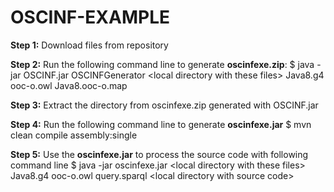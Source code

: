 # OSCINF-EXAMPLE

**Step 1:**
Download files from repository

**Step 2:**
Run the following command line to generate **oscinfexe.zip**: 
$ java -jar OSCINF.jar OSCINFGenerator \<local directory with these files\> Java8.g4 ooc-o.owl Java8.ooc-o.map 

**Step 3:**
Extract the directory from oscinfexe.zip generated with OSCINF.jar

**Step 4:**
Run the following command line to generate **oscinfexe.jar**
$ mvn clean compile assembly:single

**Step 5:**
Use the **oscinfexe.jar** to process the source code with following command line
$ java -jar oscinfexe.jar \<local directory with these files\> Java8.g4 ooc-o.owl query.sparql \<local directory with source code\>
  
